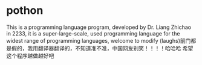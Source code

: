 # pothon
This is a programming language program, developed by Dr. Liang Zhichao in 2233, it is a super-large-scale, used programming language for the widest range of programming languages, welcome to modify (laughs)前门都是假的，我用翻译器翻译的，不知道准不准，中国网友别笑！！！！哈哈哈
希望这个程序越做越好吧

